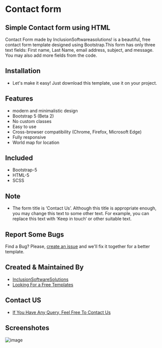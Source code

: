 # Contact form
## Simple Contact form using HTML
Contact Form made by InclusionSoftwareasolutions! is a beautiful, free contact form template designed using Bootstrap.This form has only three text fields: First name, Last Name, email address, subject, and message. You may also add more fields from the code.

## Installation
- Let's make it easy! Just download this template, use it on your project.

## Features

- modern and minimalistic design
- Bootstrap 5 (Beta 2)
- No custom classes
- Easy to use
- Cross-browser compatibility (Chrome, Firefox, Microsoft Edge)
- Fully responsive
- World map for location
## Included
- Bootstrap-5
- HTML-5
- SCSS

## Note
- The form title is ‘Contact Us’. Although this title is appropriate enough, you may change this text to some other text. For example, you can replace this text with ‘Keep in touch‘ or other suitable text.

## Report Some Bugs
Find a Bug? Please, [create an issue](https://github.com/inclusionsoftwaresolutions/contact-form-template/issues) and we'll fix it together for a better template.

## Created & Maintained By
- [InclusionSoftwareSolutions](https://inclusionsoft.com/)
- [Looking For a Free Templates](https://inclusionsoft.com/themes)

## Contact US

 - [If You Have Any Query, Feel Free To Contact Us](https://inclusionsoft.com/contact)
 ## Screenshotes
 ![image](https://user-images.githubusercontent.com/121487281/228515073-c900472e-b9ee-49f5-8ee5-ad57f16dc93e.png)

